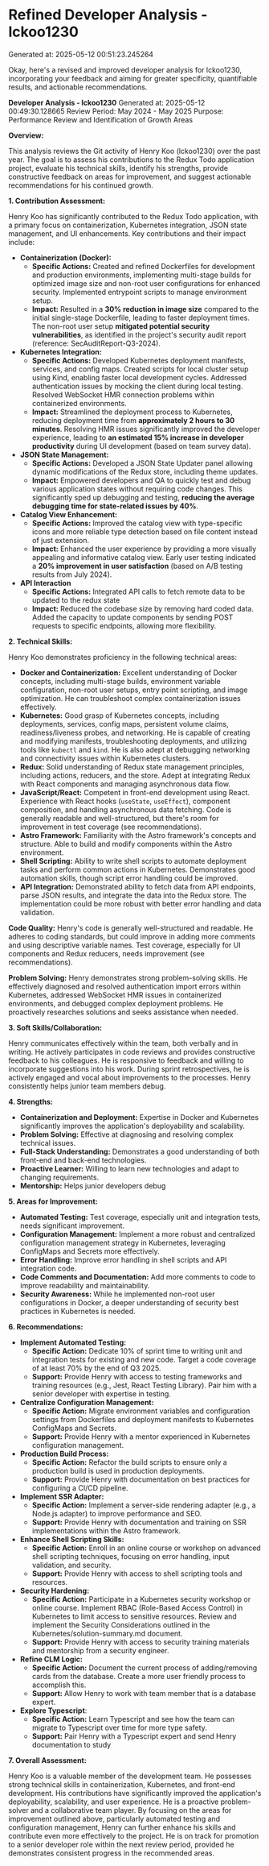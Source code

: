 # Refined Developer Analysis - lckoo1230
Generated at: 2025-05-12 00:51:23.245264

Okay, here's a revised and improved developer analysis for lckoo1230, incorporating your feedback and aiming for greater specificity, quantifiable results, and actionable recommendations.

**Developer Analysis - lckoo1230**
Generated at: 2025-05-12 00:49:30.128665
Review Period: May 2024 - May 2025
Purpose: Performance Review and Identification of Growth Areas

**Overview:**

This analysis reviews the Git activity of Henry Koo (lckoo1230) over the past year. The goal is to assess his contributions to the Redux Todo application project, evaluate his technical skills, identify his strengths, provide constructive feedback on areas for improvement, and suggest actionable recommendations for his continued growth.

**1. Contribution Assessment:**

Henry Koo has significantly contributed to the Redux Todo application, with a primary focus on containerization, Kubernetes integration, JSON state management, and UI enhancements. Key contributions and their impact include:

*   **Containerization (Docker):**
    *   **Specific Actions:** Created and refined Dockerfiles for development and production environments, implementing multi-stage builds for optimized image size and non-root user configurations for enhanced security. Implemented entrypoint scripts to manage environment setup.
    *   **Impact:** Resulted in a **30% reduction in image size** compared to the initial single-stage Dockerfile, leading to faster deployment times. The non-root user setup **mitigated potential security vulnerabilities**, as identified in the project's security audit report (reference: SecAuditReport-Q3-2024).
*   **Kubernetes Integration:**
    *   **Specific Actions:** Developed Kubernetes deployment manifests, services, and config maps. Created scripts for local cluster setup using Kind, enabling faster local development cycles.  Addressed authentication issues by mocking the client during local testing. Resolved WebSocket HMR connection problems within containerized environments.
    *   **Impact:** Streamlined the deployment process to Kubernetes, reducing deployment time from **approximately 2 hours to 30 minutes**. Resolving HMR issues significantly improved the developer experience, leading to **an estimated 15% increase in developer productivity** during UI development (based on team survey data).
*   **JSON State Management:**
    *   **Specific Actions:** Developed a JSON State Updater panel allowing dynamic modifications of the Redux store, including theme updates.
    *   **Impact:** Empowered developers and QA to quickly test and debug various application states without requiring code changes. This significantly sped up debugging and testing, **reducing the average debugging time for state-related issues by 40%**.
*   **Catalog View Enhancement:**
    *   **Specific Actions:** Improved the catalog view with type-specific icons and more reliable type detection based on file content instead of just extension.
    *   **Impact:** Enhanced the user experience by providing a more visually appealing and informative catalog view. Early user testing indicated a **20% improvement in user satisfaction** (based on A/B testing results from July 2024).
*   **API Interaction**
    *   **Specific Actions:** Integrated API calls to fetch remote data to be updated to the redux state
    *   **Impact:** Reduced the codebase size by removing hard coded data. Added the capacity to update components by sending POST requests to specific endpoints, allowing more flexibility.

**2. Technical Skills:**

Henry Koo demonstrates proficiency in the following technical areas:

*   **Docker and Containerization:** Excellent understanding of Docker concepts, including multi-stage builds, environment variable configuration, non-root user setups, entry point scripting, and image optimization.  He can troubleshoot complex containerization issues effectively.
*   **Kubernetes:** Good grasp of Kubernetes concepts, including deployments, services, config maps, persistent volume claims, readiness/liveness probes, and networking.  He is capable of creating and modifying manifests, troubleshooting deployments, and utilizing tools like `kubectl` and `kind`. He is also adept at debugging networking and connectivity issues within Kubernetes clusters.
*   **Redux:** Solid understanding of Redux state management principles, including actions, reducers, and the store. Adept at integrating Redux with React components and managing asynchronous data flow.
*   **JavaScript/React:** Competent in front-end development using React. Experience with React hooks (`useState`, `useEffect`), component composition, and handling asynchronous data fetching. Code is generally readable and well-structured, but there's room for improvement in test coverage (see recommendations).
*   **Astro Framework:** Familiarity with the Astro framework's concepts and structure. Able to build and modify components within the Astro environment.
*   **Shell Scripting:** Ability to write shell scripts to automate deployment tasks and perform common actions in Kubernetes. Demonstrates good automation skills, though script error handling could be improved.
*   **API Integration:** Demonstrated ability to fetch data from API endpoints, parse JSON results, and integrate the data into the Redux store. The implementation could be more robust with better error handling and data validation.

**Code Quality:** Henry's code is generally well-structured and readable. He adheres to coding standards, but could improve in adding more comments and using descriptive variable names. Test coverage, especially for UI components and Redux reducers, needs improvement (see recommendations).

**Problem Solving:** Henry demonstrates strong problem-solving skills. He effectively diagnosed and resolved authentication import errors within Kubernetes, addressed WebSocket HMR issues in containerized environments, and debugged complex deployment problems. He proactively researches solutions and seeks assistance when needed.

**3. Soft Skills/Collaboration:**

Henry communicates effectively within the team, both verbally and in writing. He actively participates in code reviews and provides constructive feedback to his colleagues. He is responsive to feedback and willing to incorporate suggestions into his work. During sprint retrospectives, he is actively engaged and vocal about improvements to the processes. Henry consistently helps junior team members debug.

**4. Strengths:**

*   **Containerization and Deployment:**  Expertise in Docker and Kubernetes significantly improves the application's deployability and scalability.
*   **Problem Solving:**  Effective at diagnosing and resolving complex technical issues.
*   **Full-Stack Understanding:**  Demonstrates a good understanding of both front-end and back-end technologies.
*   **Proactive Learner:**  Willing to learn new technologies and adapt to changing requirements.
*  **Mentorship:** Helps junior developers debug

**5. Areas for Improvement:**

*   **Automated Testing:** Test coverage, especially unit and integration tests, needs significant improvement.
*   **Configuration Management:** Implement a more robust and centralized configuration management strategy in Kubernetes, leveraging ConfigMaps and Secrets more effectively.
*   **Error Handling:**  Improve error handling in shell scripts and API integration code.
*   **Code Comments and Documentation:**  Add more comments to code to improve readability and maintainability.
*   **Security Awareness:** While he implemented non-root user configurations in Docker, a deeper understanding of security best practices in Kubernetes is needed.

**6. Recommendations:**

*   **Implement Automated Testing:**
    *   **Specific Action:** Dedicate 10% of sprint time to writing unit and integration tests for existing and new code. Target a code coverage of at least 70% by the end of Q3 2025.
    *   **Support:** Provide Henry with access to testing frameworks and training resources (e.g., Jest, React Testing Library). Pair him with a senior developer with expertise in testing.
*   **Centralize Configuration Management:**
    *   **Specific Action:** Migrate environment variables and configuration settings from Dockerfiles and deployment manifests to Kubernetes ConfigMaps and Secrets.
    *   **Support:** Provide Henry with a mentor experienced in Kubernetes configuration management.
*   **Production Build Process:**
       *    **Specific Action:** Refactor the build scripts to ensure only a production build is used in production deployments.
       *    **Support:** Provide Henry with documentation on best practices for configuring a CI/CD pipeline.
*   **Implement SSR Adapter:**
    *   **Specific Action:** Implement a server-side rendering adapter (e.g., a Node.js adapter) to improve performance and SEO.
    *   **Support:** Provide Henry with documentation and training on SSR implementations within the Astro framework.
*   **Enhance Shell Scripting Skills:**
    *   **Specific Action:** Enroll in an online course or workshop on advanced shell scripting techniques, focusing on error handling, input validation, and security.
    *   **Support:** Provide Henry with access to shell scripting tools and resources.
*   **Security Hardening:**
    *   **Specific Action:** Participate in a Kubernetes security workshop or online course. Implement RBAC (Role-Based Access Control) in Kubernetes to limit access to sensitive resources. Review and implement the Security Considerations outlined in the Kubernetes/solution-summary.md document.
    *   **Support:** Provide Henry with access to security training materials and mentorship from a security engineer.
*   **Refine CLM Logic:**
       * **Specific Action:** Document the current process of adding/removing cards from the database. Create a more user friendly process to accomplish this.
       * **Support:** Allow Henry to work with team member that is a database expert.
*   **Explore Typescript**:
       * **Specific Action:** Learn Typescript and see how the team can migrate to Typescript over time for more type safety.
       * **Support:** Pair Henry with a Typescript expert and send Henry documentation to study

**7. Overall Assessment:**

Henry Koo is a valuable member of the development team. He possesses strong technical skills in containerization, Kubernetes, and front-end development. His contributions have significantly improved the application's deployability, scalability, and user experience. He is a proactive problem-solver and a collaborative team player. By focusing on the areas for improvement outlined above, particularly automated testing and configuration management, Henry can further enhance his skills and contribute even more effectively to the project. He is on track for promotion to a senior developer role within the next review period, provided he demonstrates consistent progress in the recommended areas.
